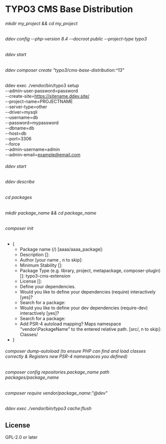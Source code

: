 # TYPO3 CMS Base Distribution

###### mkdir my_project && cd my_project

###### ddev config --php-version 8.4 --docroot public --project-type typo3

###### ddev start

###### ddev composer create "typo3/cms-base-distribution:^13"

ddev exec ./vendor/bin/typo3 setup \
  --admin-user-password=password \
  --create-site=https://sitename.ddev.site/ \
  --project-name=PROJECTNAME \
  --server-type=other \
  --driver=mysqli \
  --username=db \
  --password=mypassword \
  --dbname=db \
  --host=db \
  --port=3306 \
  --force \
  --admin-username=admin \
  --admin-email=example@email.com

###### ddev start

###### ddev describe

###### cd packages
###### mkdir package_name && cd package_name
###### composer init

* {
	* Package name (<vendor>/<name>) [aaaa/aaaa_package]:
	* Description []:
	* Author [your name <your email>, n to skip]: 
	* Minimum Stability []: 
	* Package Type (e.g. library, project, metapackage, composer-plugin) []: typo3-cms-extension
	* License []: 
	* Define your dependencies.
	* Would you like to define your dependencies (require) interactively [yes]? 
	* Search for a package: 
	* Would you like to define your dev dependencies (require-dev) interactively [yes]? 
	* Search for a package: 
	* Add PSR-4 autoload mapping? Maps namespace "vendor\PackageName" to the entered relative path. [src/, n to skip]: Classes/
* }

###### composer dump-autoload       (to ensure PHP can find and load classes correctly &  Registers new PSR-4 namespaces you defined)

###### composer config repositories.package_name path packages/package_name

###### composer require vendor/package_name:"@dev"

###### ddev exec ./vendor/bin/typo3 cache:flush


## License

GPL-2.0 or later
